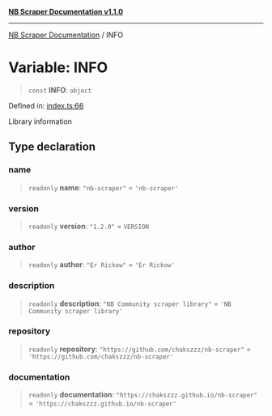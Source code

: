 [**NB Scraper Documentation v1.1.0**](../README.md)

***

[NB Scraper Documentation](../globals.md) / INFO

# Variable: INFO

> `const` **INFO**: `object`

Defined in: [index.ts:66](https://github.com/Chakszzz/NB-Scraper/blob/a54b0d480231641a2da59c589f08af0cd80e90f8/app/index.ts#L66)

Library information

## Type declaration

### name

> `readonly` **name**: `"nb-scraper"` = `'nb-scraper'`

### version

> `readonly` **version**: `"1.2.0"` = `VERSION`

### author

> `readonly` **author**: `"Er Rickow"` = `'Er Rickow'`

### description

> `readonly` **description**: `"NB Community scraper library"` = `'NB Community scraper library'`

### repository

> `readonly` **repository**: `"https://github.com/chakszzz/nb-scraper"` = `'https://github.com/chakszzz/nb-scraper'`

### documentation

> `readonly` **documentation**: `"https://chakszzz.github.io/nb-scraper"` = `'https://chakszzz.github.io/nb-scraper'`
